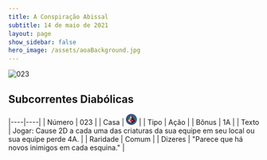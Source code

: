 ```yaml
---
title: A Conspiração Abissal
subtitle: 14 de maio de 2021
layout: page
show_sidebar: false
hero_image: /assets/aoaBackground.jpg
---
```


![023](https://cards-keyforge.s3.eu-north-1.amazonaws.com/media/pt/tac/023.png)

## Subcorrentes Diabólicas

|----|----|
| Número | 023 |
| Casa | ![Conspiracy](https://raw.githubusercontent.com/cardsofkeyforge/cardsofkeyforge.github.io/master/tac/conspiracy.png "Conspiração") |
| Tipo | Ação |
| Bônus | 1A |
| Texto | Jogar: Cause 2D a cada uma das  criaturas da sua equipe em seu local  ou sua equipe perde 4A. |
| Raridade | Comum |
| Dizeres | "Parece que há novos inimigos em cada esquina." |
